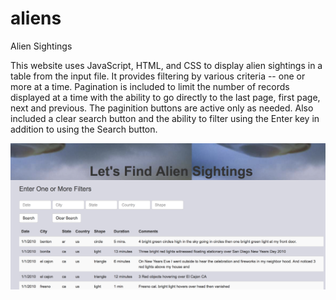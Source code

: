 # aliens
Alien Sightings

This website uses JavaScript, HTML, and CSS to display alien sightings in a table from the input file. It provides filtering by various criteria -- one or more at a time. Pagination is included to limit the number of records displayed at a time with the ability to go directly to the last page, first page, next and previous. The paginition buttons are active only as needed. Also included a clear search button and the ability to filter using the Enter key in addition to using the Search button.


![sightings](screenshot.png "sightings")
